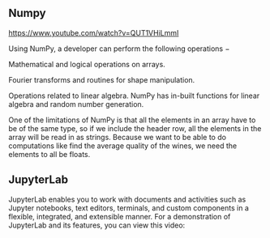 ## Numpy

https://www.youtube.com/watch?v=QUT1VHiLmmI

Using NumPy, a developer can perform the following operations −

Mathematical and logical operations on arrays.

Fourier transforms and routines for shape manipulation.

Operations related to linear algebra. NumPy has in-built functions for linear algebra and random number generation.

One of the limitations of NumPy is that all the elements in an array have to be of the same type, so if we include the header row, all the elements in the array will be read in as strings. Because we want to be able to do computations like find the average quality of the wines, we need the elements to all be floats.

## JupyterLab 

JupyterLab enables you to work with documents and activities such as Jupyter notebooks, text editors, terminals, and custom components in a flexible, integrated, and extensible manner. For a demonstration of JupyterLab and its features, you can view this video:


